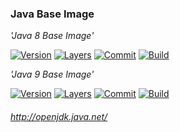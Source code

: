 ### Java Base Image

*'Java 8 Base Image'*

[![Version](https://images.microbadger.com/badges/version/stlouisn/java:8.svg)](https://microbadger.com/images/stlouisn/java:8)
[![Layers](https://images.microbadger.com/badges/image/stlouisn/java:8.svg)](https://microbadger.com/images/stlouisn/java:8)
[![Commit](https://images.microbadger.com/badges/commit/stlouisn/java.svg)](https://microbadger.com/images/stlouisn/java:8)
[![Build](https://travis-ci.org/stlouisn/java_docker.svg?branch=master)](https://travis-ci.org/stlouisn/java_docker)

*'Java 9 Base Image'*

[![Version](https://images.microbadger.com/badges/version/stlouisn/java:9.svg)](https://microbadger.com/images/stlouisn/java:9)
[![Layers](https://images.microbadger.com/badges/image/stlouisn/java:9.svg)](https://microbadger.com/images/stlouisn/java:9)
[![Commit](https://images.microbadger.com/badges/commit/stlouisn/java.svg)](https://microbadger.com/images/stlouisn/java:8)
[![Build](https://travis-ci.org/stlouisn/java_docker.svg?branch=master)](https://travis-ci.org/stlouisn/java_docker)

###### *http://openjdk.java.net/*
